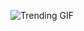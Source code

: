 ![Trending GIF](https://media3.giphy.com/media/v1.Y2lkPThiYjIxNzcycHB5YXVlZTJ2Nmh3dDgzNjRzZTZwdDJ1bDNvbmlhZ2E4a2hjdWptciZlcD12MV9naWZzX3NlYXJjaCZjdD1n/bGgsc5mWoryfgKBx1u/giphy.gif)
